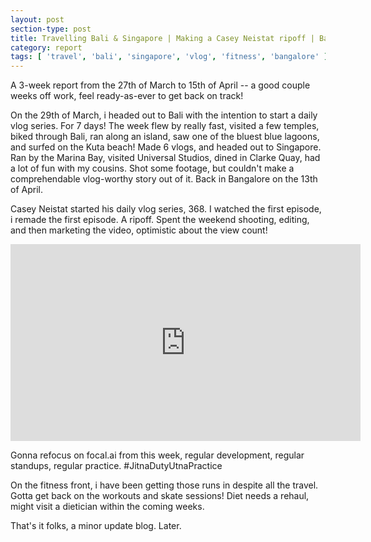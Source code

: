 ```yaml
---
layout: post
section-type: post
title: Travelling Bali & Singapore | Making a Casey Neistat ripoff | Back in BLR | Weekly Report 83-85
category: report
tags: [ 'travel', 'bali', 'singapore', 'vlog', 'fitness', 'bangalore' ]
---
```


A 3-week report from the 27th of March to 15th of April -- a good couple weeks off work, feel ready-as-ever to get back on track!

On the 29th of March, i headed out to Bali with the intention to start a daily vlog series. For 7 days! The week flew by really fast, visited a few temples, biked through Bali, ran along an island, saw one of the bluest blue lagoons, and surfed on the Kuta beach! Made 6 vlogs, and headed out to Singapore. Ran by the Marina Bay, visited Universal Studios, dined in Clarke Quay, had a lot of fun with my cousins. Shot some footage, but couldn't make a comprehendable vlog-worthy story out of it. Back in Bangalore on the 13th of April. 

Casey Neistat started his daily vlog series, 368. I watched the first episode, i remade the first episode. A ripoff. Spent the weekend shooting, editing, and then marketing the video, optimistic about the view count!

<iframe width="560" height="315" src="https://www.youtube.com/embed/cxwfaOeLqYk" frameborder="0" allow="autoplay; encrypted-media" allowfullscreen></iframe>

Gonna refocus on focal.ai from this week, regular development, regular standups, regular practice. #JitnaDutyUtnaPractice

On the fitness front, i have been getting those runs in despite all the travel. Gotta get back on the workouts and skate sessions! Diet needs a rehaul, might visit a dietician within the coming weeks.

That's it folks, a minor update blog. Later.